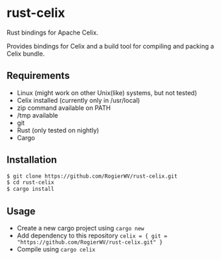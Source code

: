 # rust-celix
Rust bindings for Apache Celix.

Provides bindings for Celix and a build tool for compiling and packing a Celix bundle.

## Requirements
* Linux (might work on other Unix(like) systems, but not tested)
* Celix installed (currently only in /usr/local)
* zip command available on PATH
* /tmp available
* git
* Rust (only tested on nightly)
* Cargo

## Installation
```bash
$ git clone https://github.com/RogierWV/rust-celix.git
$ cd rust-celix
$ cargo install
```

## Usage
* Create a new cargo project using `cargo new`
* Add dependency to this repository `celix = { git = "https://github.com/RogierWV/rust-celix.git" }`
* Compile using `cargo celix`